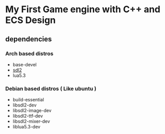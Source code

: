 # My First Game engine with C++ and ECS Design

## dependencies
### Arch based distros
- base-devel
- [sdl2](https://archlinux.org/packages/extra/x86_64/sdl2/)
- lua5.3

### Debian based distros ( Like ubuntu )
- build-essential
- libsdl2-dev
- libsdl2-image-dev
- libsdl2-ttf-dev
- libsdl2-mixer-dev
- liblua5.3-dev
